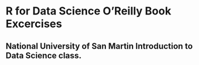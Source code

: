 # R for Data Science O’Reilly Book Excercises 
## National University of San Martin Introduction to Data Science class.
